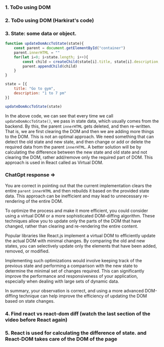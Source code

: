 ### 1. ToDo using DOM
### 2. ToDo using DOM (Harkirat's code)
### 3. State: some data or object.

```js
function updateDomAccToState(state){
    const parent = document.getElementById("container")
    parent.innerHTML = ""
    for(let i=0; i<state.length; i++){
        const child = createChild(state[i].title, state[i].description, state[i].id)
        parent.appendChild(child)
    }
}

state = [{
    title: "Go to gym",
    description: "1 to 7 pm"
}]

updateDomAccToState(state)
```

In the above code, we can see that every time we call `updateDomAccToState()`, we pass in state data, which usually comes from the backend. By this, the parent `innerHTML` gets deleted, and then re-written. That is, we are first clearing the DOM and then we are adding more things to the DOM. This is not an optimal approach. We need something that can detect the old state and new state, and then change or add or delete the required data from the parent `innerHTML`. A better solution will be by calculating the difference between the new state and old state and not clearing the DOM, rather add/remove only the required part of DOM. This approach is used in React called as Virtual DOM.

### ChatGpt response =>
You are correct in pointing out that the current implementation clears the entire `parent` `innerHTML` and then rebuilds it based on the provided state data. This approach can be inefficient and may lead to unnecessary re-rendering of the entire DOM.

To optimize the process and make it more efficient, you could consider using a virtual DOM or a more sophisticated DOM-diffing algorithm. These techniques allow you to update only the parts of the DOM that have changed, rather than clearing and re-rendering the entire content.

Popular libraries like React.js implement a virtual DOM to efficiently update the actual DOM with minimal changes. By comparing the old and new states, you can selectively update only the elements that have been added, removed, or modified.

Implementing such optimizations would involve keeping track of the previous state and performing a comparison with the new state to determine the minimal set of changes required. This can significantly improve the performance and responsiveness of your application, especially when dealing with large sets of dynamic data.

In summary, your observation is correct, and using a more advanced DOM-diffing technique can help improve the efficiency of updating the DOM based on state changes.

### 4. Find react vs react-dom diff (watch the last section of the video before React again) 
### 5. React is used for calculating the difference of state. and React-DOM takes care of the DOM of the page